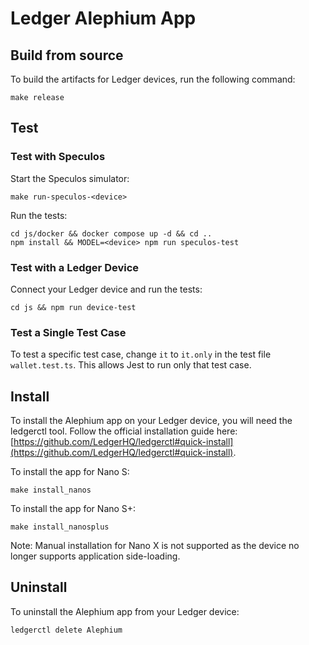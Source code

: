 # Ledger Alephium App

## Build from source

To build the artifacts for Ledger devices, run the following command:

```shell
make release
```

## Test

### Test with Speculos

Start the Speculos simulator:

```shell
make run-speculos-<device>
```

Run the tests:

```shell
cd js/docker && docker compose up -d && cd ..
npm install && MODEL=<device> npm run speculos-test
```

### Test with a Ledger Device

Connect your Ledger device and run the tests:

```shell
cd js && npm run device-test
```

### Test a Single Test Case

To test a specific test case, change `it` to `it.only` in the test file `wallet.test.ts`. This allows Jest to run only that test case.

## Install

To install the Alephium app on your Ledger device, you will need the ledgerctl tool. Follow the official installation guide here: [https://github.com/LedgerHQ/ledgerctl#quick-install](https://github.com/LedgerHQ/ledgerctl#quick-install).

To install the app for Nano S:

```
make install_nanos
```

To install the app for Nano S+:

```
make install_nanosplus
```

Note: Manual installation for Nano X is not supported as the device no longer supports application side-loading.

## Uninstall

To uninstall the Alephium app from your Ledger device:
```
ledgerctl delete Alephium
```
